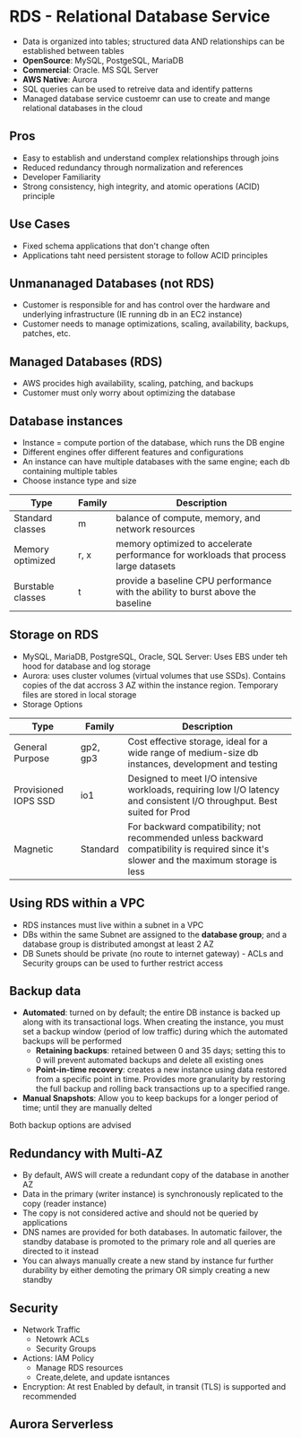 # RDS - Relational Database Service
* Data is organized into tables; structured data AND relationships can be established between tables
* **OpenSource**: MySQL, PostgeSQL, MariaDB
* **Commercial**: Oracle. MS SQL Server
* **AWS Native**: Aurora
* SQL queries can be used to retreive data and identify patterns
* Managed database service custoemr can use to create and mange relational databases in the cloud

## Pros
* Easy to establish and understand complex relationships through joins
* Reduced redundancy through normalization and references
* Developer Familiarity
* Strong consistency, high integrity, and atomic operations (ACID) principle

## Use Cases
* Fixed schema applications that don't change often
* Applications taht need persistent storage to follow ACID principles

## Unmananaged Databases (not RDS)
* Customer is responsible for and has control over the hardware and underlying infrastructure (IE running db in an EC2 instance)
* Customer needs to manage optimizations, scaling, availability, backups, patches, etc.
## Managed Databases (RDS)
* AWS procides high availability, scaling, patching, and backups
* Customer must only worry about optimizing the database
  
## Database instances
* Instance = compute portion of the database, which runs the DB engine
* Different engines offer different features and configurations
* An instance can have multiple databases with the same engine; each db containing multiple tables
* Choose instance type and size 

| Type | Family | Description |
| ---- | ---- | ---- |
| Standard classes | m | balance of compute, memory, and network resources |
| Memory optimized | r, x | memory optimized to accelerate performance for workloads that process large datasets |
| Burstable classes | t | provide a baseline CPU performance with the ability to burst above the baseline |

## Storage on RDS
* MySQL, MariaDB, PostgreSQL, Oracle, SQL Server: Uses EBS under teh hood for database and log storage
* Aurora: uses cluster volumes (virtual volumes that use SSDs). Contains copies of the dat accross 3 AZ within the instance region. Temporary files are stored in local storage
* Storage Options
  
| Type | Family | Description |
| ---- | ---- | ---- |
| General Purpose | gp2, gp3 | Cost effective storage, ideal for a wide range of medium-size db instances, development and testing |
| Provisioned IOPS SSD | io1 | Designed to meet I/O intensive workloads, requiring low I/O latency and consistent I/O throughput. Best suited for Prod |
Magnetic | Standard | For backward compatibility; not recommended unless backward compatibility is required since it's slower and the maximum storage is less |

## Using RDS within a VPC
* RDS instances must live within a subnet in a VPC
* DBs within the same Subnet are assigned to the **database group**; and a database group is distributed amongst at least 2 AZ
* DB Sunets should be private (no route to internet gateway) - ACLs and Security groups can be used to further restrict access

## Backup data
* **Automated**: turned on by default; the entire DB instance is backed up along with its transactional logs. When creating the instance, you must set a backup window (period of low traffic) during which the automated backups will be performed
  * **Retaining backups**: retained between 0 and 35 days; setting this to 0 will prevent automated backups and delete all existing ones
  * **Point-in-time recovery**: creates a new instance using data restored from a specific point in time. Provides more granularity by restoring the full backup and rolling back transactions up to a specified range.
* **Manual Snapshots**: Allow you to keep backups for a longer period of time; until they are manually delted

Both backup options are advised

## Redundancy with Multi-AZ
* By default, AWS will create a redundant copy of the database in another AZ
* Data in the primary (writer instance) is synchronously replicated to the copy (reader instance)
* The copy is not considered active and should not be queried by applications
* DNS names are provided for both databases. In automatic failover, the standby database is promoted to the primary role and all queries are directed to it instead
* You can always manually create a new stand by instance fur further durability by either demoting the primary OR simply creating a new standby

## Security
* Network Traffic
  * Netowrk ACLs
  * Security Groups
* Actions: IAM Policy
  * Manage RDS resources
  * Create,delete, and update isntances
* Encryption: At rest Enabled by default, in transit (TLS) is supported and recommended
  
## Aurora Serverless